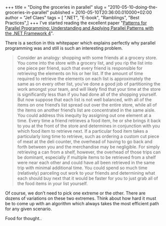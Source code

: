 +++
title = "Doing the groceries in parallel"
slug = "2010-05-10-doing-the-groceries-in-parallel"
published = 2010-05-10T20:36:00.010000+02:00
author = "Jef Claes"
tags = [ ".NET", "E-book", "Ramblings", "Best Practices",]
+++
I've started reading the excellent paper "[Patterns for Parallel
Programming: Understanding and Applying Parallel Patterns with the .NET
Framework
4](http://www.microsoft.com/downloads/details.aspx?FamilyID=86b3d32b-ad26-4bb8-a3ae-c1637026c3ee&displaylang=en#filelist)".  
  
There is a section in this whitepaper which explains perfectly why
parallel programming was and still is such an interesting problem.  

> Consider an analogy: shopping with some friends at a grocery store.
> You come into the store with a grocery list, and you rip the list into
> one piece per friend, such that every friend is responsible for
> retrieving the elements on his or her list. If the amount of time
> required to retrieve the elements on each list is approximately the
> same as on every other list, you’ve done a good job of partitioning
> the work amongst your team, and will likely find that your time at the
> store is significantly less than if you had done all of the shopping
> yourself. But now suppose that each list is not well balanced, with
> all of the items on one friend’s list spread out over the entire
> store, while all of the items on another friend’s list are
> concentrated in the same aisle. You could address this inequity by
> assigning out one element at a time. Every time a friend retrieves a
> food item, he or she brings it back to you at the front of the store
> and determines in conjunction with you which food item to retrieve
> next. If a particular food item takes a particularly long time to
> retrieve, such as ordering a custom cut piece of meat at the deli
> counter, the overhead of having to go back and forth between you and
> the merchandise may be negligible. For simply retrieving a can from a
> shelf, however, the overhead of those trips can be dominant,
> especially if multiple items to be retrieved from a shelf were near
> each other and could have all been retrieved in the same trip with
> minimal additional time. You could spend so much time (relatively)
> parceling out work to your friends and determining what each should
> buy next that it would be faster for you to just grab all of the food
> items in your list yourself.

  
Of course, we don’t need to pick one extreme or the other. There are
dozens of variations on these two extremes. Think about how hard it must
be to come up with an algorithm which always takes the most efficient
path for any given scenario.  
  
Food for thought..
